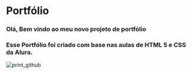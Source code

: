 # Portfólio 
### Olá, Bem vindo ao meu novo projeto de portfólio
### Esse Portfólio foi criado com base nas aulas de HTML 5 e CSS da Alura.
![print_github](https://github.com/k-asx/portfolio/assets/106497755/14e9ef3b-f10c-4e16-b204-2abfcfd4ef5f)
